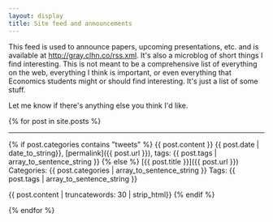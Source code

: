 ```yaml
---
layout: display
title: Site feed and announcements
---
```


This feed is used to announce papers, upcoming presentations, etc.
and is available at <http://gray.clhn.co/rss.xml>. It's also a
microblog of short things I find interesting. This is not meant to be
a comprehensive list of everything on the web, everything I think is
important, or even everything that Economics students might or should
find interesting. It's just a list of some stuff. 

Let me know if there's anything else you think I'd like.

{% for post in site.posts %}
<hr>
{% if post.categories contains "tweets" %}
  {{ post.content }} 
  {{ post.date | date_to_string}}, [permalink]({{ post.url }}),
  tags: {{ post.tags | array_to_sentence_string }} 
{% else %}
  [{{ post.title }}]({{ post.url }})  
  Categories: {{ post.categories | array_to_sentence_string }}  
  Tags: {{ post.tags | array_to_sentence_string }}  

  {{ post.content | truncatewords: 30 | strip_html}}
{% endif %}


{% endfor %}



